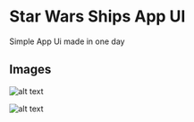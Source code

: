 # Star Wars Ships App UI

Simple App Ui made in one day

## Images

![alt text](https://i.ibb.co/h9gKqsY/Simulator-Screen-Shot-i-Phone-11-Pro-Max-2020-07-03-at-23-57-14.png)

![alt text](https://i.ibb.co/QH8t4vC/Simulator-Screen-Shot-i-Phone-11-Pro-Max-2020-07-03-at-23-57-27.png)

